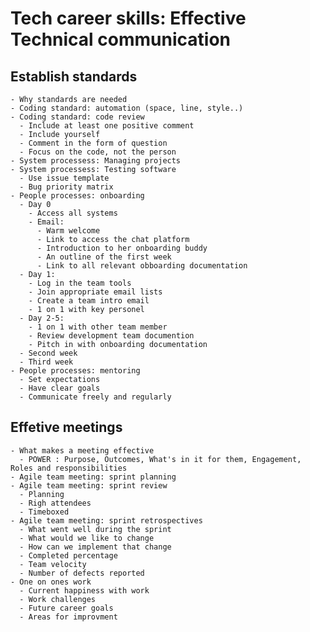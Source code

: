 # Tech career skills: Effective Technical communication 
  ## Establish standards
    - Why standards are needed
    - Coding standard: automation (space, line, style..)
    - Coding standard: code review
      - Include at least one positive comment
      - Include yourself
      - Comment in the form of question
      - Focus on the code, not the person
    - System processess: Managing projects
    - System processess: Testing software
      - Use issue template
      - Bug priority matrix
    - People processes: onboarding
      - Day 0
        - Access all systems
        - Email: 
          - Warm welcome
          - Link to access the chat platform
          - Introduction to her onboarding buddy
          - An outline of the first week
          - Link to all relevant obboarding documentation
      - Day 1:
        - Log in the team tools
        - Join appropriate email lists
        - Create a team intro email
        - 1 on 1 with key personel
      - Day 2-5:
        - 1 on 1 with other team member
        - Review development team documention
        - Pitch in with onboarding documentation
      - Second week
      - Third week
    - People processes: mentoring
      - Set expectations
      - Have clear goals
      - Communicate freely and regularly
  ## Effetive meetings
    - What makes a meeting effective
      - POWER : Purpose, Outcomes, What's in it for them, Engagement, Roles and responsibilities
    - Agile team meeting: sprint planning
    - Agile team meeting: sprint review
      - Planning
      - Righ attendees
      - Timeboxed
    - Agile team meeting: sprint retrospectives
      - What went well during the sprint
      - What would we like to change
      - How can we implement that change
      - Completed percentage
      - Team velocity
      - Number of defects reported
    - One on ones work
      - Current happiness with work
      - Work challenges
      - Future career goals
      - Areas for improvment
